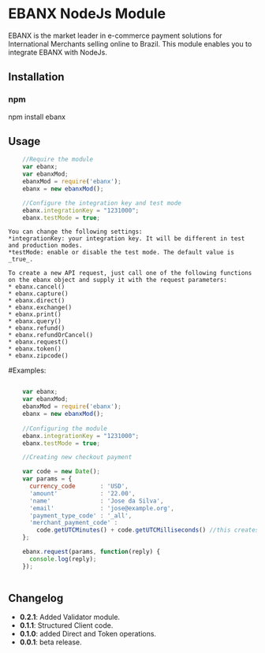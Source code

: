 EBANX NodeJs Module
==============
EBANX is the market leader in e-commerce payment solutions for International Merchants selling online to Brazil. This module enables you to integrate EBANX with NodeJs.


Installation
----------

### npm

npm install ebanx

Usage
---------
```javascript
    //Require the module
    var ebanx;
    var ebanxMod;
    ebanxMod = require('ebanx');
    ebanx = new ebanxMod();

    //Configure the integration key and test mode
    ebanx.integrationKey = "1231000";
    ebanx.testMode = true;
```

    You can change the following settings:
    *integrationKey: your integration key. It will be different in test and production modes.
    *testMode: enable or disable the test mode. The default value is _true_.

    To create a new API request, just call one of the following functions on the ebanx object and supply it with the request parameters:
    * ebanx.cancel()
    * ebanx.capture()
    * ebanx.direct()
    * ebanx.exchange()
    * ebanx.print()
    * ebanx.query()
    * ebanx.refund()
    * ebanx.refundOrCancel()
    * ebanx.request()
    * ebanx.token()
    * ebanx.zipcode()

#Examples:

```javascript

    var ebanx;
    var ebanxMod;
    ebanxMod = require('ebanx');
    ebanx = new ebanxMod();
    
    //Configuring the module
    ebanx.integrationKey = "1231000";
    ebanx.testMode = true;

    //Creating new checkout payment

    var code = new Date(); 
    var params = {
      currency_code       : 'USD',
      'amount'            : '22.00',
      'name'              : 'Jose da Silva',
      'email'             : 'jose@example.org',
      'payment_type_code' : '_all',
      'merchant_payment_code' : 
        code.getUTCMinutes() + code.getUTCMilliseconds() //this creates a unique code
    };

    ebanx.request(params, function(reply) {
      console.log(reply);
    });
    
```

## Changelog
* **0.2.1**: Added Validator module.
* **0.1.1**: Structured Client code.
* **0.1.0**: added Direct and Token operations.
* **0.0.1**: beta release.